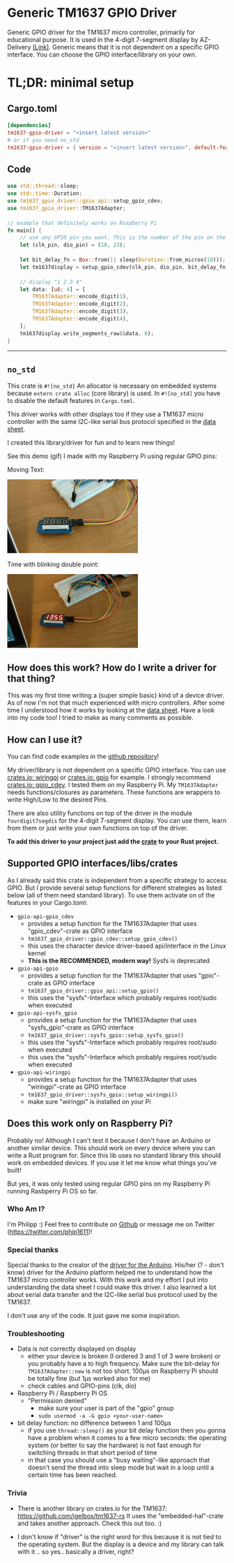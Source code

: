 # Generic TM1637 GPIO Driver

Generic GPIO driver for the TM1637 micro controller, primarily for educational purpose. 
It is used in the 4-digit 7-segment display by AZ-Delivery [(Link)](https://www.az-delivery.de/products/4-digit-display).
Generic means that it is not dependent on a specific GPIO interface. You can choose the GPIO 
interface/library on your own. 

# TL;DR: minimal setup
## Cargo.toml
```toml
[dependencies]
tm1637-gpio-driver = "<insert latest version>"
# or if you need no_std
tm1637-gpio-driver = { version = "<insert latest version>", default-features = false }
```
## Code
```Rust
use std::thread::sleep;
use std::time::Duration;
use tm1637_gpio_driver::gpio_api::setup_gpio_cdev;
use tm1637_gpio_driver::TM1637Adapter;

// example that definitely works on Raspberry Pi
fn main() {
    // use any GPIO pin you want. This is the number of the pin on the board.
    let (clk_pin, dio_pin) = (18, 23);

    let bit_delay_fn = Box::from(|| sleep(Duration::from_micros(10)));
    let tm1637display = setup_gpio_cdev(clk_pin, dio_pin, bit_delay_fn, "/dev/gpiochip0");

    // display "1 2 3 4"
    let data: [u8; 4] = [
        TM1637Adapter::encode_digit(1),
        TM1637Adapter::encode_digit(2),
        TM1637Adapter::encode_digit(3),
        TM1637Adapter::encode_digit(4),
    ];
    tm1637display.write_segments_raw(&data, 0);
}
```

---

## `no_std`
This crate is `#![no_std]` An allocator is necessary on embedded systems because `extern crate alloc` (core library) is used.
In `#![no_std]` you have to disable the default features in `Cargo.toml`.

This driver works with other displays too if they use a TM1637 micro controller with the same
I2C-like serial bus protocol specified in the [data sheet](https://www.mcielectronics.cl/website_MCI/static/documents/Datasheet_TM1637.pdf).

I created this library/driver for fun and to learn new things!

See this demo (gif) I made with my Raspberry Pi using regular GPIO pins:

Moving Text:

![gpio demonstration](example-moving-text.gif)

Time with blinking double point:

![gpio demonstration](example-time.gif)
 
## How does this work? How do I write a driver for that thing?
This was my first time writing a (super simple basic) kind of a device driver.
As of now I'm not that much experienced with micro controllers.
After some time I understood how it works by looking at the [data sheet](https://www.mcielectronics.cl/website_MCI/static/documents/Datasheet_TM1637.pdf 
). Have a look into my code too! I tried to make as many comments as possible.

## How can I use it?
You can find code examples in the [github repository](https://github.com/phip1611/generic-tm1637-gpio-driver-rust)!

My driver/library is not dependent on a specific GPIO interface.
You can use [crates.io: wiringpi](https://crates.io/crates/wiringpi) or [crates.io: gpio](https://crates.io/crates/gpio)
for example. I strongly recommend [crates.io: gpio_cdev](https://crates.io/crates/gpio_cdev).
I tested them on my Raspberry Pi. My `TM1637Adapter` needs functions/closures 
as parameters. These functions are wrappers to write High/Low to the desired Pins.

There are also utility functions on top of the driver in the module `fourdigit7segdis` for the 4-digit
7-segment display. You can use them, learn from them or just write your own functions on top of the driver.

**To add this driver to your project just add the [crate](https://crates.io/crates/tm1637-gpio-driver) to your Rust project.**

## Supported GPIO interfaces/libs/crates
As I already said this crate is independent from a specific strategy to access GPIO. But I provide several setup 
functions for different strategies as listed below (all of them need standard library). 
To use them activate on of the features in your Cargo.toml:
  - `gpio-api-gpio_cdev`
    - provides a setup function for the TM1637Adapter that uses "gpio_cdev"-crate as GPIO interface
    - `tm1637_gpio_driver::gpio_cdev::setup_gpio_cdev()`
    - this uses the character device driver-based api/interface in the Linux kernel
    - **This is the RECOMMENDED, modern way!** Sysfs is deprecated
  - `gpio-api-gpio`
    - provides a setup function for the TM1637Adapter that uses "gpio"-crate as GPIO interface
    - `tm1637_gpio_driver::gpio_api::setup_gpio()`
    - this uses the "sysfs"-Interface which probably requires root/sudo when executed
  - `gpio-api-sysfs_gpio`
    - provides a setup function for the TM1637Adapter that uses "sysfs_gpio"-crate as GPIO interface
    - `tm1637_gpio_driver::sysfs_gpio::setup_sysfs_gpio()`
    - this uses the "sysfs"-Interface which probably requires root/sudo when executed
    - this uses the "sysfs"-Interface which probably requires root/sudo when executed
  - `gpio-api-wiringpi`
    - provides a setup function for the TM1637Adapter that uses "wiringpi"-crate as GPIO interface
    - `tm1637_gpio_driver::sysfs_gpio::setup_wiringpi()`
    - make sure "wiringpi" is installed on your Pi

## Does this work only on Raspberry Pi?
Probably no! Although I can't test it because I don't have an Arduino or another similar device.
This should work on every device where you can write a Rust program for. Since this lib
uses no standard library this should work on embedded devices. If you use it let me know
what things you've built!

But yes, it was only tested using regular GPIO pins on my Raspberry Pi running Rasbperry Pi OS so far.
 
### Who Am I?
I'm Philipp :)
Feel free to contribute on [Github](https://github.com/phip1611/generic-tm1637-gpio-driver-rust) or 
message me on Twitter (https://twitter.com/phip1611)!
 
### Special thanks
Special thanks to the creator of the [driver for the Arduino](https://github.com/avishorp/TM1637). His/her (? - don't know) driver for the Arduino platform
helped me to understand how the TM1637 micro controller works. With this work and my
effort I put into understanding the data sheet I could make this driver.
I also learned a lot about serial data transfer and the I2C-like serial bus protocol used by
the TM1637.

I don't use any of the code. It just gave me some inspiration.

### Troubleshooting
- Data is not correctly displayed on display
  - either your device is broken (I ordered 3 and 1 of 3 were broken) or you probably have
    a to high frequency. Make sure the bit-delay for `TM1637Adapter::new` is not too short.
    100µs on Raspberry Pi should be totally fine (but 1µs worked also for me) 
  - check cables and GPIO-pins (clk, dio)
- Raspberry Pi / Raspberry Pi OS
  - "Permission denied"
    - make sure your user is part of the "gpio" group
    - `sudo usermod -a -G gpio <your-user-name>` 
- bit delay function: no difference between 1 and 100µs
  - if you use `thread::sleep()` as your bit delay function then you gonna have a problem when it comes
    to a few micro seconds: the operating system (or better to say the hardware) is not fast enough
    for switching threads in that short period of time
  - in that case you should use a "busy waiting"-like approach that doesn't send the thread into sleep mode
    but wait in a loop until a certain time has been reached.

### Trivia
- There is another library on crates.io for the TM1637: https://github.com/igelbox/tm1637-rs
It uses the "embedded-hal"-crate and takes another approach. Check this out too. :)

- I don't know if "driver" is the right word for this because it is not tied to the operating system.
  But the display is a device and my library can talk with it .. so yes.. basically a driver, right?
